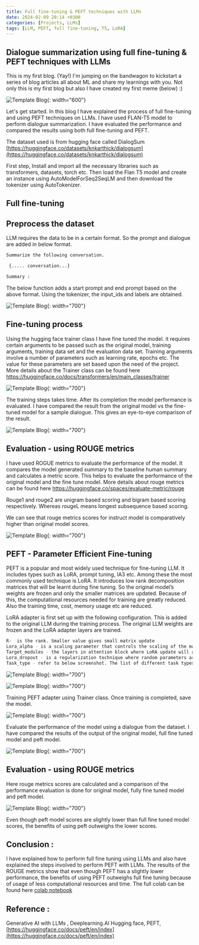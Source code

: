 ```yaml
---
title: Full fine-tuning & PEFT techniques with LLMs
date: 2024-02-09 20:14 +0300
categories: [Projects, LLMs]
tags: [LLM, PEFT, full fine-tuning, T5, LoRA]
---
```


## Dialogue summarization using full fine-tuning & PEFT techniques with LLMs

This is my first blog. (Yay!)
I'm jumping on the bandwagon to kickstart a series of blog articles all about ML and share my learnings with you.
Not only this is my first blog but also I have created my first meme (below) :)

![Template Blog](assets/img/posts/2024-02-15-full-finetuning-peft/meme.jpeg){: width="600"}


Let's get started.
In this blog I have explained the process of full fine-tuning and using PEFT techniques on LLMs. I have used FLAN-T5 model to perform dialogue summarization. I have evaluated the performance and compared the results using both full fine-tuning and PEFT.


The dataset used is from hugging face called DialogSum [https://huggingface.co/datasets/knkarthick/dialogsum](https://huggingface.co/datasets/knkarthick/dialogsum)

First step, Install and import all the necessary libraries such as transformers, datasets, torch etc. Then load the Flan T5 model and create an instance using  AutoModelForSeq2SeqLM
and then download the tokenizer using AutoTokenizer.
 

## Full fine-tuning

## Preprocess the dataset 

LLM requires the data to be in a certain format.  So the prompt and dialogue are added in below format.

```bash
Summarize the following conversation.

 {..... conversation...}

Summary : 
```
 
The below function adds a start prompt and end prompt based on the above format. Using the tokenizer, the input_ids and labels are obtained. 

![Template Blog](assets/img/posts/2024-02-15-full-finetuning-peft/peft-1.jpg){: width="700"}


## Fine-tuning process 

Using the hugging face trainer class I have fine tuned the model.  it requires certain arguments to be passed such as the original model,  training arguments, training data set and the evaluation data set.  Training arguments involve a number of parameters such as learning rate, epochs etc.  The value for these parameters are set based upon the need of the project. More details about the Trainer class can be found here https://huggingface.co/docs/transformers/en/main_classes/trainer

![Template Blog](assets/img/posts/2024-02-15-full-finetuning-peft/peft-2.jpg){: width="700"}


The training steps takes time. After its completion the model performance is evaluated. 
I have compared the result from the original model vs the fine-tuned model for a sample dialogue. This gives an eye-to-eye comparison of the result.

![Template Blog](assets/img/posts/2024-02-15-full-finetuning-peft/peft-3.jpg){: width="700"}

## Evaluation - using ROUGE metrics

I have used ROGUE metrics to evaluate the performance of the model. It compares the model generated summary to the baseline human summary and calculates a metric score. This helps to evaluate the performance of the original model and the fine tune model. More details about rouge metrics can be found here https://huggingface.co/spaces/evaluate-metric/rouge

Rouge1 and rouge2 are unigram based scoring and bigram based scoring respectively. Whereas rougeL means longest subsequence based scoring. 

We can see that rouge metrics scores for instruct model is comparatively higher than original model scores.

![Template Blog](assets/img/posts/2024-02-15-full-finetuning-peft/rouge.jpg){: width="700"}

## PEFT - Parameter Efficient Fine-tuning

PEFT is a popular and most widely used technique for fine-tuning LLM. It includes types such as LoRA, prompt tuning, IA3 etc. Among these the most commonly used technique is LoRA. It introduces low rank decomposition matrices that will be learnt during fine tuning. So the original model’s weights are frozen and only the smaller matrices are updated. Because of this, the computational resources needed for training are greatly reduced. Also the training time, cost, memory usage etc are reduced. 

LoRA adapter is first set up with the following configuration. This is added to the original LLM during the training process. The original LLM weights are frozen and the LoRA adapter layers are trained.
```bash
R-  is the rank. Smaller value gives small matrix update
Lora_alpha - is a scaling parameter that controls the scaling of the matrices 
Target_modules - the layers in attention block where LoRA update will apply
Lora_dropout - is a regularization technique where random parameters are dropped out to avoid overfitting
Task_type - refer to below screenshot. The list of different task types and its corresponding usage is given (source : hugging face library https://github.com/huggingface/peft/blob/v0.8.2/src/peft/utils/peft_types.py#L68-L73 )
```

![Template Blog](assets/img/posts/2024-02-15-full-finetuning-peft/task_types.jpg){: width="700"}


![Template Blog](assets/img/posts/2024-02-15-full-finetuning-peft/peft-4.jpg){: width="700"}

Training PEFT adapter using Trainer class. Once training is completed, save the model.

![Template Blog](assets/img/posts/2024-02-15-full-finetuning-peft/peft-5.jpg){: width="700"}

Evaluate the performance of the model using a dialogue from the dataset. I have compared the results of the output of the original model, full fine tuned model and peft model.  

![Template Blog](assets/img/posts/2024-02-15-full-finetuning-peft/peft-6.jpg){: width="700"}


## Evaluation - using ROUGE metrics

Here rouge metrics scores are calculated and a comparison of the performance evaluation is done for original model, fully fine tuned model and peft model. 

![Template Blog](assets/img/posts/2024-02-15-full-finetuning-peft/peft-7.jpg){: width="700"}

Even though peft model scores are slightly lower than full fine tuned model scores, the benefits of using peft outweighs the lower scores.


## Conclusion : 

I have explained how to perform full fine tuning using LLMs  and also have explained  the steps involved to perform PEFT with LLMs. The results of the ROUGE metrics show that even though PEFT has a slightly lower performance, the benefits of using PEFT outweighs full fine tuning because of usage of less computational resources and time.
The full colab can be found here [colab notebook](https://github.com/vijayalakshmi-ml/LLM_Projects/blob/main/Comparison%20of%20Full%20Finetuning%20%26%20PEFT%20on%20LLM.ipynb)


## Reference : 
Generative AI with LLMs , Deeplearning.AI
Hugging face, PEFT, [https://huggingface.co/docs/peft/en/index](https://huggingface.co/docs/peft/en/index)



